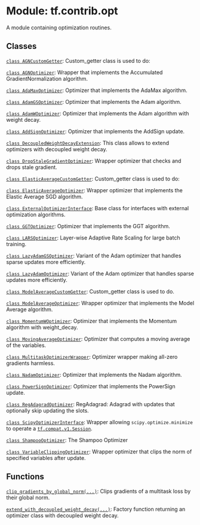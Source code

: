 <div itemscope itemtype="http://developers.google.com/ReferenceObject">
<meta itemprop="name" content="tf.contrib.opt" />
<meta itemprop="path" content="Stable" />
</div>

# Module: tf.contrib.opt

A module containing optimization routines.

<!-- Placeholder for "Used in" -->


## Classes

[`class AGNCustomGetter`](../../tf/contrib/opt/AGNCustomGetter.md): Custom_getter class is used to do:

[`class AGNOptimizer`](../../tf/contrib/opt/AGNOptimizer.md): Wrapper that implements the Accumulated GradientNormalization algorithm.

[`class AdaMaxOptimizer`](../../tf/contrib/opt/AdaMaxOptimizer.md): Optimizer that implements the AdaMax algorithm.

[`class AdamGSOptimizer`](../../tf/contrib/opt/AdamGSOptimizer.md): Optimizer that implements the Adam algorithm.

[`class AdamWOptimizer`](../../tf/contrib/opt/AdamWOptimizer.md): Optimizer that implements the Adam algorithm with weight decay.

[`class AddSignOptimizer`](../../tf/contrib/opt/AddSignOptimizer.md): Optimizer that implements the AddSign update.

[`class DecoupledWeightDecayExtension`](../../tf/contrib/opt/DecoupledWeightDecayExtension.md): This class allows to extend optimizers with decoupled weight decay.

[`class DropStaleGradientOptimizer`](../../tf/contrib/opt/DropStaleGradientOptimizer.md): Wrapper optimizer that checks and drops stale gradient.

[`class ElasticAverageCustomGetter`](../../tf/contrib/opt/ElasticAverageCustomGetter.md): Custom_getter class is used to do:

[`class ElasticAverageOptimizer`](../../tf/contrib/opt/ElasticAverageOptimizer.md): Wrapper optimizer that implements the Elastic Average SGD algorithm.

[`class ExternalOptimizerInterface`](../../tf/contrib/opt/ExternalOptimizerInterface.md): Base class for interfaces with external optimization algorithms.

[`class GGTOptimizer`](../../tf/contrib/opt/GGTOptimizer.md): Optimizer that implements the GGT algorithm.

[`class LARSOptimizer`](../../tf/contrib/opt/LARSOptimizer.md): Layer-wise Adaptive Rate Scaling for large batch training.

[`class LazyAdamGSOptimizer`](../../tf/contrib/opt/LazyAdamGSOptimizer.md): Variant of the Adam optimizer that handles sparse updates more efficiently.

[`class LazyAdamOptimizer`](../../tf/contrib/opt/LazyAdamOptimizer.md): Variant of the Adam optimizer that handles sparse updates more efficiently.

[`class ModelAverageCustomGetter`](../../tf/contrib/opt/ModelAverageCustomGetter.md): Custom_getter class is used to do.

[`class ModelAverageOptimizer`](../../tf/contrib/opt/ModelAverageOptimizer.md): Wrapper optimizer that implements the Model Average algorithm.

[`class MomentumWOptimizer`](../../tf/contrib/opt/MomentumWOptimizer.md): Optimizer that implements the Momentum algorithm with weight_decay.

[`class MovingAverageOptimizer`](../../tf/contrib/opt/MovingAverageOptimizer.md): Optimizer that computes a moving average of the variables.

[`class MultitaskOptimizerWrapper`](../../tf/contrib/opt/MultitaskOptimizerWrapper.md): Optimizer wrapper making all-zero gradients harmless.

[`class NadamOptimizer`](../../tf/contrib/opt/NadamOptimizer.md): Optimizer that implements the Nadam algorithm.

[`class PowerSignOptimizer`](../../tf/contrib/opt/PowerSignOptimizer.md): Optimizer that implements the PowerSign update.

[`class RegAdagradOptimizer`](../../tf/contrib/opt/RegAdagradOptimizer.md): RegAdagrad: Adagrad with updates that optionally skip updating the slots.

[`class ScipyOptimizerInterface`](../../tf/contrib/opt/ScipyOptimizerInterface.md): Wrapper allowing `scipy.optimize.minimize` to operate a <a href="../../tf/Session.md"><code>tf.compat.v1.Session</code></a>.

[`class ShampooOptimizer`](../../tf/contrib/opt/ShampooOptimizer.md): The Shampoo Optimizer

[`class VariableClippingOptimizer`](../../tf/contrib/opt/VariableClippingOptimizer.md): Wrapper optimizer that clips the norm of specified variables after update.

## Functions

[`clip_gradients_by_global_norm(...)`](../../tf/contrib/opt/clip_gradients_by_global_norm.md): Clips gradients of a multitask loss by their global norm.

[`extend_with_decoupled_weight_decay(...)`](../../tf/contrib/opt/extend_with_decoupled_weight_decay.md): Factory function returning an optimizer class with decoupled weight decay.

